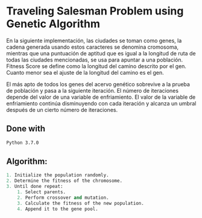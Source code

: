 
# Traveling Salesman Problem using Genetic Algorithm

En la siguiente implementación, las ciudades se toman como genes, la cadena generada usando estos caracteres se denomina cromosoma, mientras que una puntuación de aptitud que es igual a la longitud de ruta de todas las ciudades mencionadas, se usa para apuntar a una población.
Fitness Score se define como la longitud del camino descrito por el gen. Cuanto menor sea el ajuste de la longitud del camino es el gen. 

El más apto de todos los genes del acervo genético sobrevive a la prueba de población y pasa a la siguiente iteración. El número de iteraciones depende del valor de una variable de enfriamiento. El valor de la variable de enfriamiento continúa disminuyendo con cada iteración y alcanza un umbral después de un cierto número de iteraciones.

## Done with


```bash
Python 3.7.0
```

## Algorithm: 

```python
1. Initialize the population randomly.
2. Determine the fitness of the chromosome.
3. Until done repeat:
    1. Select parents.
    2. Perform crossover and mutation.
    3. Calculate the fitness of the new population.
    4. Append it to the gene pool.
```
